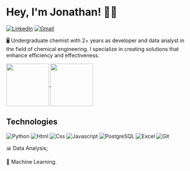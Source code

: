 # Hey, I'm Jonathan! ✌🏻

[![LinkedIn](https://img.shields.io/badge/LinkedIn-0077B5?style=for-the-badge&logo=linkedin&logoColor=white)](https://www.linkedin.com/in/jonathan-motta/)
[![Gmail](https://img.shields.io/badge/Gmail-D14836?style=for-the-badge&logo=gmail&logoColor=white)](mailto:jonathangmotta98@gmail.com)

🖥️ Undergraduate chemist with 2+ years as developer and data analyst in the field of chemical engineering. I specialize in creating solutions that enhance efficiency and effectiveness.

<a href="https://github.com/anuraghazra/github-readme-stats">
  <img height=115 align="center" src="https://github-readme-stats.vercel.app/api?username=jgmotta98&show_icons=true&theme=dark" />
</a>
<a href="https://github.com/anuraghazra/convoychat">
  <img height=115 align="center" src="https://github-readme-stats.vercel.app/api/top-langs/?username=jgmotta98&theme=dark&layout=compact" />
</a>

## Technologies

![Python](https://img.shields.io/badge/Python-14354C?style=for-the-badge&logo=python&logoColor=white)
![Html](https://img.shields.io/badge/HTML5-E34F26?style=for-the-badge&logo=html5&logoColor=white)
![Css](https://img.shields.io/badge/CSS3-1572B6?style=for-the-badge&logo=css3&logoColor=white)
![Javascript](https://img.shields.io/badge/JavaScript-323330?style=for-the-badge&logo=javascript&logoColor=F7DF1E)
![PostgreSQL](https://img.shields.io/badge/PostgreSQL-316192?style=for-the-badge&logo=postgresql&logoColor=white)
![Excel](https://img.shields.io/badge/Microsoft_Excel-217346?style=for-the-badge&logo=microsoft-excel&logoColor=white)
![Git](https://img.shields.io/badge/GIT-E44C30?style=for-the-badge&logo=git&logoColor=white)

📊 Data Analysis;

🤖 Machine Learning.
